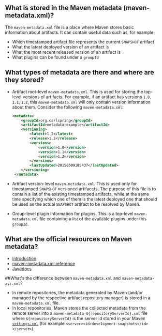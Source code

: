 ## What is stored in the Maven metadata (maven-metadata.xml)?

The `maven-metadata.xml` file is a place where Maven stores basic information about artifacts. It can contain useful data such as, for example:

- Which timestamped artifact file represents the current `SNAPSHOT` artifact
- What the latest deployed version of an artifact is
- What the most recent released version of an artifact is
- What plugins can be found under a `groupId`

## What types of metadata are there and where are they stored?

- Artifact root-level `maven-metadata.xml`. This is used for storing the top-level versions of artifacts. For example, if an artifact has versions `1.0`, `1.1`, `1.2`, this `maven-metadata.xml` will only contain version information about them. Consider the following `maven-metadata.xml`:

    ```xml
    <metadata>
        <groupId>org.carlspring</groupId>
        <artifactId>metadata-example</artifactId>
        <versioning>
            <latest>1.2</latest>
            <release>1.2</release>
            <versions>
                <version>1.0</version>
                <version>1.1</version>
                <version>1.2</version>
            </versions>
            <lastUpdated>20150509185437</lastUpdated>
        </versioning>
     </metadata>
     ```

- Artifact version-level `maven-metadata.xml`. This is used only for timestamped `SNAPSHOT` versioned artifaccts. The purpose of this file is to contain a list of the existing timestamped artifacts, while at the same time specifying which one of them is the latest deployed one that should be used as the actual `SNAPSHOT` artifact to be resolved by Maven. 
- Group-level plugin information for plugins. This is a top-level `maven-metadata.xml` file containing a list of the available plugins under this `groupId`.

## What are the official resources on Maven metadata?
- [Introduction](http://maven.apache.org/ref/3.3.3/maven-repository-metadata/index.html)
- [maven-metadata.xml reference](http://maven.apache.org/ref/3.3.3/maven-repository-metadata/repository-metadata.html)
- [Javadocs](http://maven.apache.org/ref/3.3.3/maven-repository-metadata/apidocs/index.html)

##What's the difference between `maven-metadata.xml` and `maven-metadata-xyz.xml`?
- In remote repositories, the metadata generated by Maven (and/or managed by the respective artifact repository manager) is stored in a `maven-metadata.xml` file.
- In local repositories, Maven stores the collected metadata from the remote server into a `maven-metadata-${repositoryServerId}.xml` file where `${repositoryServerId}` is the server id stored in your Maven [`settings.xml`](https://maven.apache.org/settings.html#Servers) (for example `<server><id>development-snapshots</id></server>`).